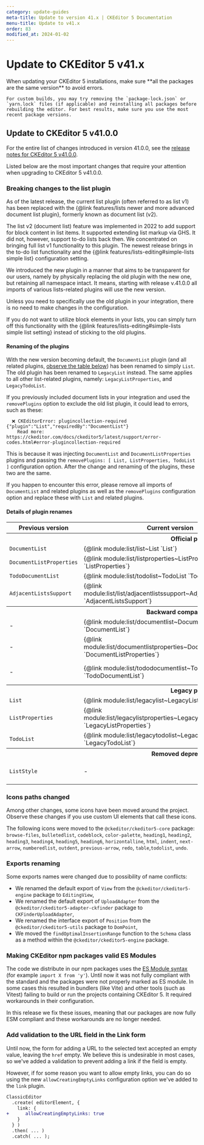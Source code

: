 ```yaml
---
category: update-guides
meta-title: Update to version 41.x | CKEditor 5 Documentation
menu-title: Update to v41.x
order: 83
modified_at: 2024-01-02
---
```


# Update to CKEditor&nbsp;5 v41.x

<info-box>
	When updating your CKEditor&nbsp;5 installations, make sure **all the packages are the same version** to avoid errors.

	For custom builds, you may try removing the `package-lock.json` or `yarn.lock` files (if applicable) and reinstalling all packages before rebuilding the editor. For best results, make sure you use the most recent package versions.
</info-box>

## Update to CKEditor&nbsp;5 v41.0.0

For the entire list of changes introduced in version 41.0.0, see the [release notes for CKEditor&nbsp;5 v41.0.0](https://github.com/ckeditor/ckeditor5/releases/tag/v41.0.0).

Listed below are the most important changes that require your attention when upgrading to CKEditor&nbsp;5 v41.0.0.

### Breaking changes to the list plugin

As of the latest release, the current list plugin (often referred to as list v1) has been replaced with the {@link features/lists newer and more advanced document list plugin}, formerly known as document list (v2).

The list v2 (document list) feature was implemented in 2022 to add support for block content in list items. It supported extending list markup via GHS. It did not, however, support to-do lists back then. We concentrated on bringing full list v1 functionality to this plugin. The newest release brings in the to-do list functionality and the {@link features/lists-editing#simple-lists simple list} configuration setting.

We introduced the new plugin in a manner that aims to be transparent for our users, namely by physically replacing the old plugin with the new one, but retaining all namespace intact. It means, starting with release v.41.0.0 all imports of various lists-related plugins will use the new version.

Unless you need to specifically use the old plugin in your integration, there is no need to make changes in the configuration.

If you do not want to utilize block elements in your lists, you can simply turn off this functionality with the {@link features/lists-editing#simple-lists simple list setting} instead of sticking to the old plugins.

#### Renaming of the plugins

With the new version becoming default, the `DocumentList` plugin (and all related plugins, [observe the table below](#details-of-plugin-renames)) has been renamed to simply `List`. The old plugin has been renamed to `LegacyList` instead. The same applies to all other list-related plugins, namely: `LegacyListProperties`, and `LegacyTodoList`.

If you previously included document lists in your integration and used the `removePlugins` option to exclude the old list plugin, it could lead to errors, such as these:

```
  ❌ CKEditorError: plugincollection-required {"plugin":"List","requiredBy":"DocumentList"}
    Read more: https://ckeditor.com/docs/ckeditor5/latest/support/error-codes.html#error-plugincollection-required
```

This is because it was injecting `DocumentList` and `DocumentListProperties` plugins and passing the `removePlugins: [ List, ListProperties, TodoList ]` configuration option. After the change and renaming of the plugins, these two are the same.

If you happen to encounter this error, please remove all imports of `DocumentList` and related plugins as well as the `removePlugins` configuration option and replace these with `List` and related plugins.

#### Details of plugin renames

<table>
    <thead>
        <tr>
            <th>Previous version</th>
            <th>Current version</th>
            <th>Comments</th>
        </tr>
    </thead>
    <tbody>
        <tr>
            <th colspan="3">Official plugins</th>
        </tr>
        <tr>
            <td><code>DocumentList</code></td>
            <td>{@link module:list/list~List `List`}</td>
            <td>Plugin renamed</td>
        </tr>
        <tr>
            <td><code>DocumentListProperties</code></td>
            <td>{@link module:list/listproperties~ListProperties `ListProperties`}</td>
            <td>Plugin renamed</td>
        </tr>
        <tr>
            <td><code>TodoDocumentList</code></td>
            <td>{@link module:list/todolist~TodoList `TodoList`}</td>
            <td>Plugin renamed</td>
        </tr>
        <tr>
            <td><code>AdjacentListsSupport</code></td>
            <td>{@link module:list/list/adjacentlistssupport~AdjacentListsSupport `AdjacentListsSupport`}</td>
            <td>Changed import path</td>
        </tr>
        <tr>
            <th colspan="3">Backward compatibility plugins</th>
        </tr>
        <tr>
            <td>-</td>
            <td>{@link module:list/documentlist~DocumentList `DocumentList`}</td>
            <td>Alias for the {@link module:list/list~List `List`} plugin</td>
        </tr>
        <tr>
            <td>-</td>
            <td>{@link module:list/documentlistproperties~DocumentListProperties `DocumentListProperties`}</td>
            <td>Alias for the {@link module:list/listproperties~ListProperties `ListProperties`} plugin</td>
        </tr>
        <tr>
            <td>-</td>
            <td>{@link module:list/tododocumentlist~TodoDocumentList `TodoDocumentList`}</td>
            <td>Alias for the {@link module:list/todolist~TodoList `TodoList`} plugin</td>
        </tr>
        <tr>
            <th colspan="3">Legacy plugins</th>
        </tr>
        <tr>
            <td><code>List</code></td>
            <td>{@link module:list/legacylist~LegacyList `LegacyList`}</td>
            <td>Plugin renamed</td>
        </tr>
        <tr>
            <td><code>ListProperties</code></td>
            <td>{@link module:list/legacylistproperties~LegacyListProperties `LegacyListProperties`}</td>
            <td>Plugin renamed</td>
        </tr>
        <tr>
            <td><code>TodoList</code></td>
            <td>{@link module:list/legacytodolist~LegacyTodoList `LegacyTodoList`}</td>
            <td>Plugin renamed</td>
        </tr>
        <tr>
            <th colspan="3">Removed deprecated plugin</th>
        </tr>
        <tr>
            <td><code>ListStyle</code></td>
            <td>-</td>
            <td>Use the {@link module:list/listproperties~ListProperties `ListProperties`} plugin instead.</td>
        </tr>
    </tbody>
</table>

### Icons paths changed

Among other changes, some icons have been moved around the project. Observe these changes if you use custom UI elements that call these icons.

The following icons were moved to the `@ckeditor/ckeditor5-core` package: `browse-files`, `bulletedlist`, `codeblock`, `color-palette`, `heading1`, `heading2`, `heading3`, `heading4`, `heading5`, `heading6`, `horizontalline`, `html`, `indent`, `next-arrow`, `numberedlist`, `outdent`, `previous-arrow`, `redo`, `table`,`todolist`, `undo`.

### Exports renaming

Some exports names were changed due to possibility of name conflicts:

* We renamed the default export of `View` from the `@ckeditor/ckeditor5-engine` package to `EditingView`,
* We renamed the default export of `UploadAdapter` from the `@ckeditor/ckeditor5-adapter-ckfinder` package to `CKFinderUploadAdapter`,
* We renamed the interface export of `Position` from the `@ckeditor/ckeditor5-utils` package to `DomPoint`,
* We moved the `findOptimalInsertionRange` function to the `Schema` class as a method within the `@ckeditor/ckeditor5-engine` package.

### Making CKEditor npm packages valid ES Modules

The code we distribute in our npm packages uses the [ES Module syntax](https://developer.mozilla.org/en-US/docs/Web/JavaScript/Guide/Modules) (for example `import X from 'y'`). Until now it was not fully compliant with the standard and the packages were not properly marked as ES module. In some cases this resulted in bundlers (like Vite) and other tools (such as Vitest) failing to build or run the projects containing CKEditor 5.  It required workarounds in their configuration.

In this release we fix these issues, meaning that our packages are now fully ESM compliant and these workarounds are no longer needed.

### Add validation to the URL field in the Link form

Until now, the form for adding a URL to the selected text accepted an empty value, leaving the `href` empty. We believe this is undesirable in most cases, so we've added a validation to prevent adding a link if the field is empty.

However, if for some reason you want to allow empty links, you can do so using the new `allowCreatingEmptyLinks` configuration option we've added to the `link` plugin.

```diff
ClassicEditor
  .create( editorElement, {
    link: {
+      allowCreatingEmptyLinks: true
    }
  } )
  .then( ... )
  .catch( ... );
```
